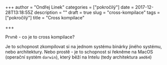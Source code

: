 +++
author = "Ondřej Linek"
categories = ["pokročilý"]
date = 2017-12-28T13:18:55Z
description = ""
draft = true
slug = "cross-kompilace"
tags = ["pokročilý"]
title = "Cross kompilace"

+++

Prvně - co je to cross kompilace?

Je to schopnost zkompilovat si na jednom systému binárky jiného systému, nebo architektury. Nebo prostě - je to schopnost si řekněme na MacOS (operační systém `darwin`), který běží na Intelu (tedy architektura `amd64`)
